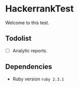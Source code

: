# HackerrankTest
 Welcome to this test.

## Todolist

- [ ] Analytic reports.

## Dependencies

* Ruby version
`ruby 2.3.1`
